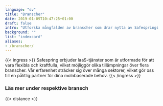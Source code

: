 ```yaml
---
language: "sv"
title: "Branscher"
date: 2019-01-09T10:47:25+01:00
draft: false
intro: "Utforska mångfalden av branscher som drar nytta av Safesprings innovativa IaaS-tjänster. Vi levererar anpassningsbara och pålitliga lösningar som uppfyller unika behov inom varje sektor."
background: ""
list: "indexcard"
aliases:
- /branscher/
---
```

{{< ingress >}}
Safespring erbjuder IaaS-tjänster som är utformade för att vara flexibla och kraftfulla, vilket möjliggör olika tillämpningar över flera branscher. Vår erfarenhet sträcker sig över många sektorer, vilket gör oss till en pålitlig partner för dina molnbaserade behov.
{{< /ingress >}}

### Läs mer under respektive bransch

{{< distance >}}
